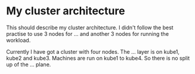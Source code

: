 # My cluster architecture

This should describe my cluster architecture. I didn't follow the best
practise to use 3 nodes for ... and another 3 nodes for running the workload.


Currently I have got a cluster with four nodes.
The ... layer is on kube1, kube2 and kube3.
Machines are run on kube1 to kube4. 
So there is no split up of the ... plane.


